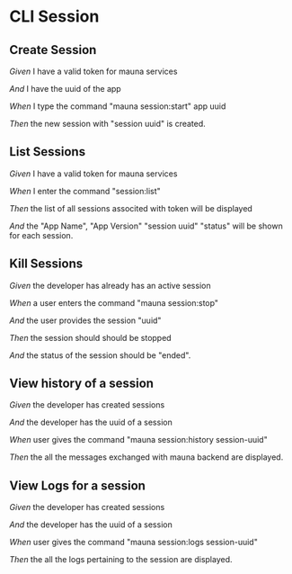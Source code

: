 # CLI Session	

## Create Session

_Given_ I have a valid token for mauna services

_And_ I have the uuid of the app

_When_ I type the command "mauna session:start" app uuid

_Then_ the new session with "session uuid" is created.

## List Sessions

_Given_ I have a valid token for mauna services

_When_ I enter the command "session:list"

_Then_ the list of all sessions associted with token will be displayed

_And_ the "App Name", "App Version" "session uuid" "status" will be shown for each session.

## Kill Sessions

_Given_ the developer has already has an active session

_When_ a user enters the command "mauna session:stop"

_And_ the user provides the session "uuid"

_Then_ the session should should be stopped

_And_ the status of the session should be "ended".

## View history of a session

_Given_ the developer has created sessions

_And_ the developer has the uuid of a session

_When_ user gives the command "mauna session:history session-uuid"

_Then_ the all the messages exchanged with mauna backend are displayed.

## View Logs for a session

_Given_ the developer has created sessions

_And_ the developer has the uuid of a session

_When_ user gives the command "mauna session:logs session-uuid"

_Then_ the all the logs pertaining to the session are displayed.
